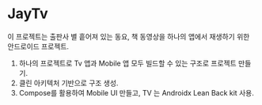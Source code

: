 # JayTv

이 프로젝트는 출판사 별 흩어져 있는 동요, 책 동영상을 하나의 앱에서 재생하기 위한 안드로이드 프로젝트.
1. 하나의 프로젝트로 Tv 앱과 Mobile 앱 모두 빌드할 수 있는 구조로 프로젝트 만들기.
2. 클린 아키텍처 기반으로 구조 생성.
3. Compose를 활용하여 Mobile UI 만들고, TV 는 Androidx Lean Back kit 사용.
